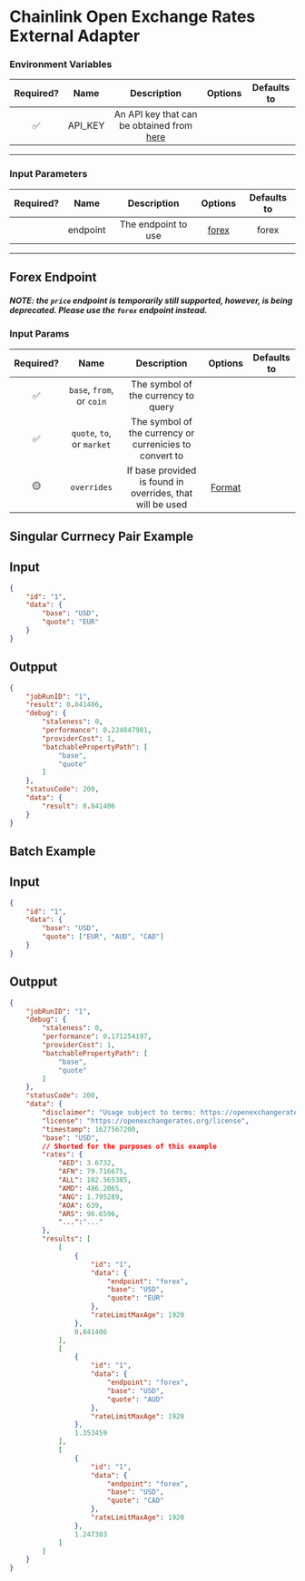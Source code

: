 # Chainlink Open Exchange Rates External Adapter

### Environment Variables

| Required? |  Name   |                                    Description                                     | Options | Defaults to |
| :-------: | :-----: | :--------------------------------------------------------------------------------: | :-----: | :---------: |
|    ✅     | API_KEY | An API key that can be obtained from [here](hhttps://openexchangerates.org/signup) |         |             |

---

### Input Parameters

| Required? |   Name   |     Description     |         Options          | Defaults to |
| :-------: | :------: | :-----------------: | :----------------------: | :---------: |
|           | endpoint | The endpoint to use | [forex](#Forex-Endpoint) |    forex    |

---

## Forex Endpoint
##### NOTE: the `price` endpoint is temporarily still supported, however, is being deprecated. Please use the `forex` endpoint instead.
### Input Params

| Required? |            Name            |                        Description                        |                                       Options                                        | Defaults to |
| :-------: | :------------------------: | :-------------------------------------------------------: | :----------------------------------------------------------------------------------: | :---------: |
|    ✅     | `base`, `from`, or `coin`  |            The symbol of the currency to query            |                                                                                      |             |
|    ✅     | `quote`, `to`, or `market` |         The symbol of the currency or currenicies to convert to          |                                                                                      |             |
|    🟡     |        `overrides`         | If base provided is found in overrides, that will be used | [Format](../../core/bootstrap/src/lib/external-adapter/overrides/presetSymbols.json) |             |

## Singular Currnecy Pair Example

## Input
```json
{
    "id": "1",
    "data": {
        "base": "USD",
        "quote": "EUR"
    }
}
```

## Outpput
```json
{
    "jobRunID": "1",
    "result": 0.841406,
    "debug": {
        "staleness": 0,
        "performance": 0.224847981,
        "providerCost": 1,
        "batchablePropertyPath": [
            "base",
            "quote"
        ]
    },
    "statusCode": 200,
    "data": {
        "result": 0.841406
    }
}
```

## Batch Example

## Input
```json
{
    "id": "1",
    "data": {
        "base": "USD",
        "quote": ["EUR", "AUD", "CAD"]
    }
}
```

## Outpput
```json
{
    "jobRunID": "1",
    "debug": {
        "staleness": 0,
        "performance": 0.171254197,
        "providerCost": 1,
        "batchablePropertyPath": [
            "base",
            "quote"
        ]
    },
    "statusCode": 200,
    "data": {
        "disclaimer": "Usage subject to terms: https://openexchangerates.org/terms",
        "license": "https://openexchangerates.org/license",
        "timestamp": 1627567200,
        "base": "USD",
        // Shorted for the purposes of this example
        "rates": {
            "AED": 3.6732,
            "AFN": 79.716675,
            "ALL": 102.565385,
            "AMD": 486.2065,
            "ANG": 1.795289,
            "AOA": 639,
            "ARS": 96.6596,
            "...":"..."
        },
        "results": [
            [
                {
                    "id": "1",
                    "data": {
                        "endpoint": "forex",
                        "base": "USD",
                        "quote": "EUR"
                    },
                    "rateLimitMaxAge": 1920
                },
                0.841406
            ],
            [
                {
                    "id": "1",
                    "data": {
                        "endpoint": "forex",
                        "base": "USD",
                        "quote": "AUD"
                    },
                    "rateLimitMaxAge": 1920
                },
                1.353459
            ],
            [
                {
                    "id": "1",
                    "data": {
                        "endpoint": "forex",
                        "base": "USD",
                        "quote": "CAD"
                    },
                    "rateLimitMaxAge": 1920
                },
                1.247303
            ]
        ]
    }
}
```
